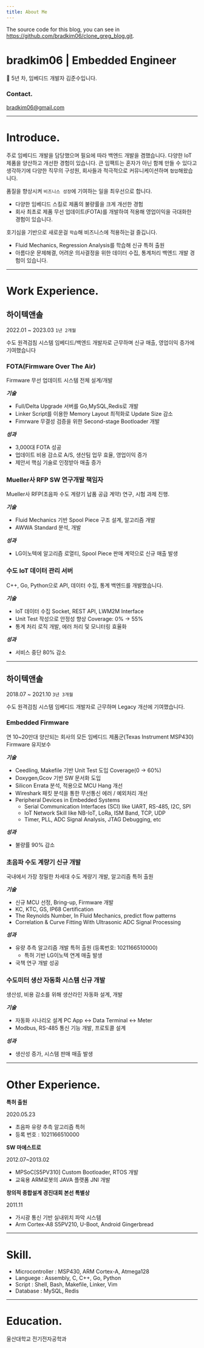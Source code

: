 ```yaml
---
title: About Me
---
```


The source code for this blog, you can see in https://github.com/bradkim06/clone_greg_blog.git.

# bradkim06 | Embedded Engineer

<aside>
📌 5년 차, 임베디드 개발자 김준수입니다.
</aside>

### Contact.

bradkim06@gmail.com

---

# Introduce.

주로 임베디드 개발을 담당했으며 필요에 따라 백엔드 개발을 겸했습니다. 다양한 IoT 제품을 양산하고 개선한 경험이 있습니다. 큰 임팩트는 혼자가 아닌 함께 만들 수 있다고 생각하기에 다양한 직무의 구성원, 회사들과 적극적으로 커뮤니케이션하며 `협업`해왔습니다.

품질을 향상시켜 `비즈니스 성장`에 기여하는 일을 최우선으로 합니다.

- 다양한 임베디드 스킬로 제품의 불량률을 크게 개선한 경험
- 회사 최초로 제품 무선 업데이트(FOTA)를 개발하여 적용해 영업이익을 극대화한 경험이 있습니다.

호기심을 기반으로 새로운걸 `학습`해 비즈니스에 적용하는걸 즐깁니다.

- Fluid Mechanics, Regression Analysis를 학습해 신규 특허 출원
- 아름다운 문제해결, 어려운 의사결정을 위한 데이터 수집, 통계처리 백엔드 개발 경험이 있습니다.

---

# Work Experience.

## 하이텍앤솔

2022.01 ~ 2023.03 `1년 2개월`

수도 원격검침 시스템 임베디드/백엔드 개발자로 근무하며 신규 매출, 영업이익 증가에 기여했습니다

### FOTA(Firmware Over The Air)

Firmware 무선 업데이트 시스템 전체 설계/개발

**_기술_**

- Full/Delta Upgrade 서버를 Go,MySQL,Redis로 개발
- Linker Script를 이용한 Memory Layout 최적화로 Update Size 감소
- Fimrware 무결성 검증을 위한 Second-stage Bootloader 개발

**_성과_**

- 3,000대 FOTA 성공
- 업데이트 비용 감소로 A/S, 생산팀 업무 효율, 영업이익 증가
- 제안서 핵심 기술로 인정받아 매출 증가

### Mueller사 RFP SW 연구개발 책임자

Mueller사 RFP(초음파 수도 계량기 납품 공급 계약) 연구, 시험 과제 진행.

**_기술_**

- Fluid Mechanics 기반 Spool Piece 구조 설계, 알고리즘 개발
- AWWA Standard 분석, 개발

**_성과_**

- LG이노텍에 알고리즘 로열티, Spool Piece 판매 계약으로 신규 매출 발생

### 수도 IoT 데이터 관리 서버

C++, Go, Python으로 API, 데이터 수집, 통계 백엔드를 개발했습니다.

**_기술_**

- IoT 데이터 수집 Socket, REST API, LWM2M Interface
- Unit Test 작성으로 안정성 향상 Coverage: 0% → 55%
- 통계 처리 로직 개발, 에러 처리 및 모니터링 효율화

**_성과_**

- 서비스 중단 80% 감소

---

## 하이텍앤솔

2018.07 ~ 2021.10 `3년 3개월`

수도 원격검침 시스템 임베디드 개발자로 근무하며 Legacy 개선에 기여했습니다.

### Embedded Firmware

연 10~20만대 양산되는 회사의 모든 임베디드 제품군(Texas Instrument MSP430) Firmware 유지보수

**_기술_**

- Ceedling, Makefile 기반 Unit Test 도입 Coverage(0 → 60%)
- Doxygen,Gcov 기반 SW 문서화 도입
- Silicon Errata 분석, 적용으로 MCU Hang 개선
- Wireshark 패킷 분석을 통한 무선통신 에러 / 예외처리 개선
- Peripheral Devices in Embedded Systems
  - Serial Communication Interfaces (SCI) like UART, RS-485, I2C, SPI
  - IoT Network Skill like NB-IoT, LoRa, ISM Band, TCP, UDP
  - Timer, PLL, ADC Signal Analysis, JTAG Debugging, etc

**_성과_**

- 불량률 90% 감소

### 초음파 수도 계량기 신규 개발

국내에서 가장 정밀한 차세대 수도 계량기 개발, 알고리즘 특허 출원

**_기술_**

- 신규 MCU 선정, Bring-up, Firmware 개발
- KC, KTC, GS, IP68 Certification
- The Reynolds Number, In Fluid Mechanics, predict flow patterns
- Correlation & Curve Fitting With Ultrasonic ADC Signal Processing

**_성과_**

- 유량 추측 알고리즘 개발 특허 출원 (등록번호: 1021166510000)
  - 특허 기반 LG이노텍 연계 매출 발생
- 국책 연구 개발 성공

### 수도미터 생산 자동화 시스템 신규 개발

생산성, 비용 감소를 위해 생산라인 자동화 설계, 개발

**_기술_**

- 자동화 시나리오 설계 PC App ↔ Data Terminal ↔ Meter
- Modbus, RS-485 통신 기능 개발, 프로토콜 설계

**_성과_**

- 생산성 증가, 시스템 판매 매출 발생

---

# Other Experience.

**특허 출원**

2020.05.23

- 초음파 유량 추측 알고리즘 특허
- 등록 번호 : 1021166510000

**SW 마에스트로**

2012.07~2013.02

- MPSoC[S5PV310] Custom Bootloader, RTOS 개발
- 교육용 ARM로봇의 JAVA 플랫폼 JNI 개발

**창의적 종합설계
경진대회
본선 특별상**

2011.11

- 가시광 통신 기반 실내위치 파악 시스템
- Arm Cortex-A8 S5PV210, U-Boot, Android Gingerbread

---

# Skill.

- Microcontroller : MSP430, ARM Cortex-A, Atmega128
- Languege : Assembly, C, C++, Go, Python
- Script : Shell, Bash, Makefile, Linker, Vim
- Database : MySQL, Redis

---

# Education.

울산대학교 전기전자공학과
